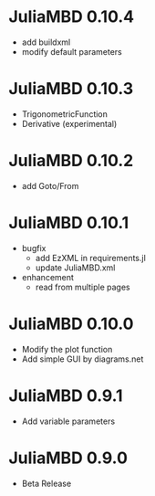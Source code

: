 # JuliaMBD 0.10.4

- add buildxml
- modify default parameters

# JuliaMBD 0.10.3

- TrigonometricFunction
- Derivative (experimental)

# JuliaMBD 0.10.2

- add Goto/From

# JuliaMBD 0.10.1

- bugfix
    - add EzXML in requirements.jl
    - update JuliaMBD.xml
- enhancement
    - read from multiple pages

# JuliaMBD 0.10.0

- Modify the plot function
- Add simple GUI by diagrams.net

# JuliaMBD 0.9.1

- Add variable parameters

# JuliaMBD 0.9.0

- Beta Release 

